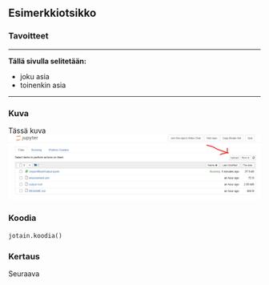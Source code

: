 ## Esimerkkiotsikko

### Tavoitteet

---
**Tällä sivulla selitetään:**
- joku asia
- toinenkin asia

---

### Kuva

Tässä kuva
![Esimerkkikuva](/assets/img/binder-add-file.png)


### Koodia
```python
jotain.koodia()
```



### Kertaus

Seuraava 

